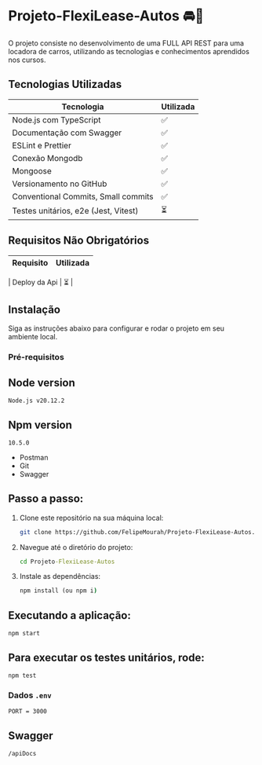 # Projeto-FlexiLease-Autos 🚘💼

O projeto consiste no desenvolvimento de uma FULL API REST para uma locadora de carros, utilizando as tecnologias e conhecimentos aprendidos nos cursos. 
## Tecnologias Utilizadas

| Tecnologia                          | Utilizada |
| ----------------------------------- | --------- |
| Node.js com TypeScript              | ✅        |
| Documentação com Swagger            | ✅        |
| ESLint e Prettier                   | ✅        |
|  Conexão Mongodb                    | ✅        |
|   Mongoose                          | ✅        |
| Versionamento no GitHub             | ✅        |
| Conventional Commits, Small commits | ✅        |
| Testes unitários, e2e (Jest, Vitest)| ⏳   |

## Requisitos Não Obrigatórios

| Requisito                            | Utilizada |
| ------------------------------------ | --------- |

| Deploy da Api                        | ⏳        |


## Instalação

Siga as instruções abaixo para configurar e rodar o projeto em seu ambiente local.

### Pré-requisitos

## Node version
```
Node.js v20.12.2
```
## Npm version
```
10.5.0
```
- Postman
- Git
- Swagger

## Passo a passo:

1. Clone este repositório na sua máquina local:
   ```bash
   git clone https://github.com/FelipeMourah/Projeto-FlexiLease-Autos.git
   ```
2. Navegue até o diretório do projeto:
   ```cmd
   cd Projeto-FlexiLease-Autos
   ```
3. Instale as dependências:
   ```cmd
   npm install (ou npm i)
   ```

## Executando a aplicação:

    npm start

## Para executar os testes unitários, rode:

    npm test
    
### Dados `.env` 
  ```env
PORT = 3000
```
## Swagger
 ```
/apiDocs

```

